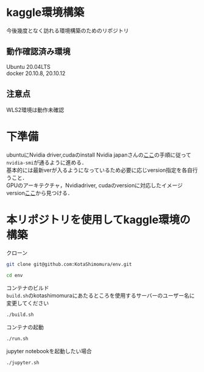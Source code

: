 # kaggle環境構築
今後幾度となく訪れる環境構築のためのリポジトリ

## 動作確認済み環境
Ubuntu 20.04LTS  
docker 20.10.8, 20.10.12
## 注意点
WLS2環境は動作未確認

# 下準備
ubuntuにNvidia driver,cudaのinstall
Nvidia japanさんの[ここ](https://medium.com/nvidiajapan/nvidia-docker-%E3%81%A3%E3%81%A6%E4%BB%8A%E3%81%A9%E3%81%86%E3%81%AA%E3%81%A3%E3%81%A6%E3%82%8B%E3%81%AE-20-09-%E7%89%88-558fae883f44)の手順に従って`nvidia-smi`が通るように進める．  
基本的には最新verが入るようになっているため必要に応じversion指定を各自行うこと．  
GPUのアーキテクチャ，Nvidiadriver, cudaのversionに対応したイメージversion[ここ](https://docs.nvidia.com/deeplearning/frameworks/support-matrix/index.html)から見つける．

# 本リポジトリを使用してkaggle環境の構築
クローン
```sh
git clone git@github.com:KotaShimomura/env.git
```
```sh
cd env
```
コンテナのビルド  
`build.sh`のkotashimomuraにあたるところを使用するサーバーのユーザー名に変更してください
```sh
./build.sh
```
コンテナの起動
```sh
./run.sh
```
jupyter notebookを起動したい場合
```sh
./jupyter.sh
```

